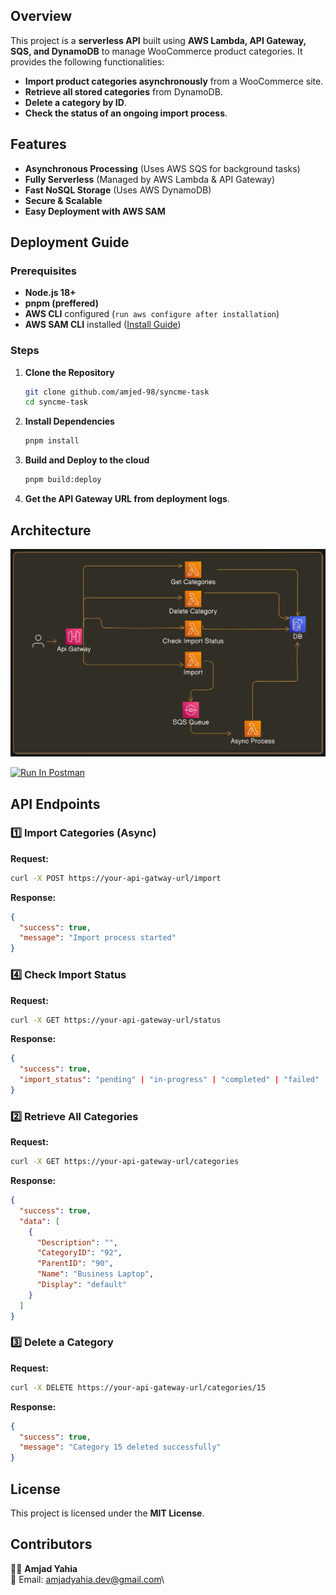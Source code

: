 ## Overview

This project is a **serverless API** built using **AWS Lambda, API Gateway, SQS, and DynamoDB** to manage WooCommerce product categories. It provides the following functionalities:

- **Import product categories asynchronously** from a WooCommerce site.
- **Retrieve all stored categories** from DynamoDB.
- **Delete a category by ID**.
- **Check the status of an ongoing import process**.

## Features

- **Asynchronous Processing** (Uses AWS SQS for background tasks)
- **Fully Serverless** (Managed by AWS Lambda & API Gateway)
- **Fast NoSQL Storage** (Uses AWS DynamoDB)
- **Secure & Scalable**
- **Easy Deployment with AWS SAM**

## Deployment Guide

### Prerequisites

- **Node.js 18+**
- **pnpm (preffered)**
- **AWS CLI** configured (`run aws configure after installation`)
- **AWS SAM CLI** installed ([Install Guide](https://docs.aws.amazon.com/serverless-application-model/latest/developerguide/install-sam-cli.html))

### Steps

1. **Clone the Repository**
   ```bash
   git clone github.com/amjed-98/syncme-task
   cd syncme-task
   ```
2. **Install Dependencies**
   ```bash
   pnpm install
   ```
3. **Build and Deploy to the cloud**
   ```bash
   pnpm build:deploy
   ```
4. **Get the API Gateway URL from deployment logs**.

## Architecture

![Architecture Diagram](diagram.png)

[<img src="https://run.pstmn.io/button.svg" alt="Run In Postman" style="width: 128px; height: 32px;">](https://app.getpostman.com/run-collection/22871956-79dcb30d-c13e-4fa8-a482-6f4a930a5e9e?action=collection%2Ffork&source=rip_markdown&collection-url=entityId%3D22871956-79dcb30d-c13e-4fa8-a482-6f4a930a5e9e%26entityType%3Dcollection%26workspaceId%3D15013a68-0290-4731-bf05-294e304b14e1#?env%5Bsyncme-prod%5D=W3sia2V5IjoiYXBpLXVybCIsInZhbHVlIjoiaHR0cHM6Ly83c3ZsdzBkajUyLmV4ZWN1dGUtYXBpLnVzLWVhc3QtMS5hbWF6b25hd3MuY29tL1Byb2QiLCJlbmFibGVkIjp0cnVlLCJ0eXBlIjoiZGVmYXVsdCIsInNlc3Npb25WYWx1ZSI6Imh0dHBzOi8vN3N2bHcwZGo1Mi5leGVjdXRlLWFwaS51cy1lYXN0LTEuYW1hem9uYXdzLmNvbS9Qcm9kIiwiY29tcGxldGVTZXNzaW9uVmFsdWUiOiJodHRwczovLzdzdmx3MGRqNTIuZXhlY3V0ZS1hcGkudXMtZWFzdC0xLmFtYXpvbmF3cy5jb20vUHJvZCIsInNlc3Npb25JbmRleCI6MH1d)

## API Endpoints

### 1️⃣ Import Categories (Async)

**Request:**

```bash
curl -X POST https://your-api-gatway-url/import
```

**Response:**

```json
{
  "success": true,
  "message": "Import process started"
}
```

### 4️⃣ Check Import Status

**Request:**

```bash
curl -X GET https://your-api-gateway-url/status
```

**Response:**

```json
{
  "success": true,
  "import_status": "pending" | "in-progress" | "completed" | "failed"
}
```

### 2️⃣ Retrieve All Categories

**Request:**

```bash
curl -X GET https://your-api-gateway-url/categories
```

**Response:**

```json
{
  "success": true,
  "data": [
    {
      "Description": "",
      "CategoryID": "92",
      "ParentID": "90",
      "Name": "Business Laptop",
      "Display": "default"
    }
  ]
}
```

### 3️⃣ Delete a Category

**Request:**

```bash
curl -X DELETE https://your-api-gateway-url/categories/15
```

**Response:**

```json
{
  "success": true,
  "message": "Category 15 deleted successfully"
}
```

## License

This project is licensed under the **MIT License**.

## Contributors

👨‍💻 **Amjad Yahia**\
📧 Email: [amjadyahia.dev@gmail.com](mailto:amjadyahia.dev@gmail.com)\
